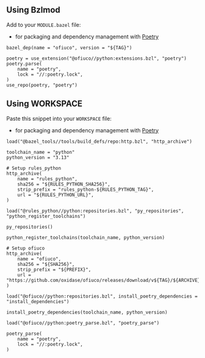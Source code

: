 ## Using Bzlmod

Add to your `MODULE.bazel` file:

* for packaging and dependency management with [Poetry](https://python-poetry.org/)

```starlark
bazel_dep(name = "ofiuco", version = "${TAG}")

poetry = use_extension("@ofiuco//python:extensions.bzl", "poetry")
poetry.parse(
    name = "poetry",
    lock = "//:poetry.lock",
)
use_repo(poetry, "poetry")
```


## Using WORKSPACE

Paste this snippet into your `WORKSPACE` file:

* for packaging and dependency management with [Poetry](https://python-poetry.org/)

```starlark
load("@bazel_tools//tools/build_defs/repo:http.bzl", "http_archive")

toolchain_name = "python"
python_version = "3.13"

# Setup rules_python
http_archive(
    name = "rules_python",
    sha256 = "${RULES_PYTHON_SHA256}",
    strip_prefix = "rules_python-${RULES_PYTHON_TAG}",
    url = "${RULES_PYTHON_URL}",
)

load("@rules_python//python:repositories.bzl", "py_repositories", "python_register_toolchains")

py_repositories()

python_register_toolchains(toolchain_name, python_version)

# Setup ofiuco
http_archive(
    name = "ofiuco",
    sha256 = "${SHA256}",
    strip_prefix = "${PREFIX}",
    url = "https://github.com/oxidase/ofiuco/releases/download/v${TAG}/${ARCHIVE}",
)

load("@ofiuco//python:repositories.bzl", install_poetry_dependencies = "install_dependencies")

install_poetry_dependencies(toolchain_name, python_version)

load("@ofiuco//python:poetry_parse.bzl", "poetry_parse")

poetry_parse(
    name = "poetry",
    lock = "//:poetry.lock",
)
```
